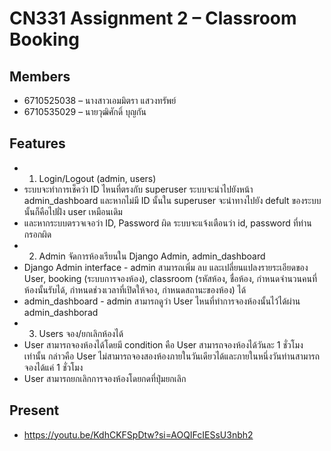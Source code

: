 # CN331 Assignment 2 – Classroom Booking
## Members
- 6710525038 – นางสาวเอมมิตรา แสวงทรัพย์
- 6710535029 – นายวุฒิศักดิ์ บุญกัน

## Features
- 1. Login/Logout (admin, users)
-  ระบบจะทำการเช็คว่า ID ไหนที่ตรงกับ superuser ระบบจะนำไปยังหน้า admin_dashboard และหากไม่มี ID นั้นใน superuser จะนำทางไปยัง defult ของระบบนั้นก็คือไปฝั่ง user เหมือนเดิม
-  และหากระบบตรวจเจอว่า ID, Password ผิด ระบบจะแจ้งเตือนว่า id, password ที่ท่านกรอกผิด
- 2. Admin จัดการห้องเรียนใน Django Admin, admin_dashboard
- Django Admin interface - admin สามารถเพิ่ม ลบ และเปลี่ยนแปลงรายระเอียดของ User, booking (ระบบการจองห้อง), classroom (รหัสห้อง, ชื่อห้อง, กำหนดจำนวนคนที่ห้องนั้นรับได้, กำหนดช่วงเวลาที่เปิดให้จอง, กำหนดสถานะของห้อง) ได้
- admin_dashboard - admin สามารถดูว่า User ไหนที่ทำการจองห้องนั้นไว้ได้ผ่าน admin_dashborad
- 3. Users จอง/ยกเลิกห้องได้
- User สามารถจองห้องได้โดยมี condition คือ User สามารถจองห้องได้วันละ 1 ชั่วโมงเท่านั้น กล่าวคือ User ไม่สามารถจองสองห้องภายในวันเดียวได้และภายในหนึ่งวันท่านสามารถจองได้แค่ 1 ชั่วโมง
- User สามารถยกเลิกการจองห้องโดยกดที่ปุ่มยกเลิก

## Present
- https://youtu.be/KdhCKFSpDtw?si=AOQIFcIESsU3nbh2
